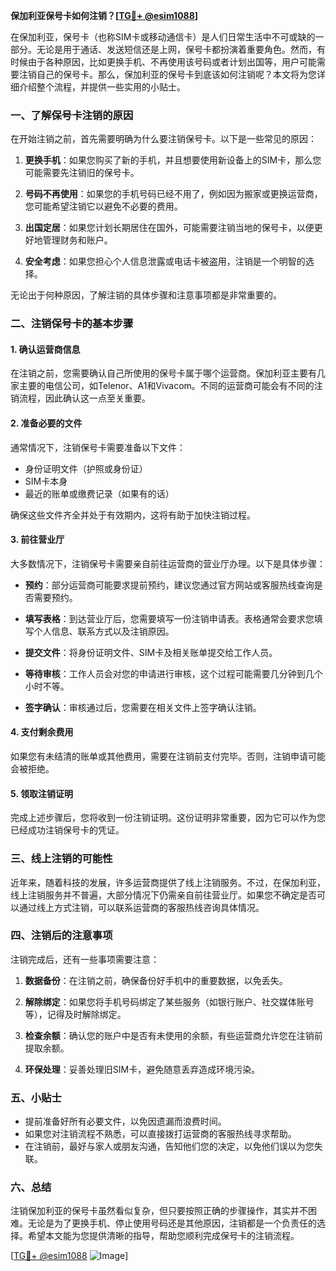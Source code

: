 **保加利亚保号卡如何注销？[[TG💪+ @esim1088](https://t.me/s/esim1088)]**

在保加利亚，保号卡（也称SIM卡或移动通信卡）是人们日常生活中不可或缺的一部分。无论是用于通话、发送短信还是上网，保号卡都扮演着重要角色。然而，有时候由于各种原因，比如更换手机、不再使用该号码或者计划出国等，用户可能需要注销自己的保号卡。那么，保加利亚的保号卡到底该如何注销呢？本文将为您详细介绍整个流程，并提供一些实用的小贴士。

### 一、了解保号卡注销的原因

在开始注销之前，首先需要明确为什么要注销保号卡。以下是一些常见的原因：

1. **更换手机**：如果您购买了新的手机，并且想要使用新设备上的SIM卡，那么您可能需要先注销旧的保号卡。
   
2. **号码不再使用**：如果您的手机号码已经不用了，例如因为搬家或更换运营商，您可能希望注销它以避免不必要的费用。

3. **出国定居**：如果您计划长期居住在国外，可能需要注销当地的保号卡，以便更好地管理财务和账户。

4. **安全考虑**：如果您担心个人信息泄露或电话卡被盗用，注销是一个明智的选择。

无论出于何种原因，了解注销的具体步骤和注意事项都是非常重要的。

### 二、注销保号卡的基本步骤

#### 1. 确认运营商信息

在注销之前，您需要确认自己所使用的保号卡属于哪个运营商。保加利亚主要有几家主要的电信公司，如Telenor、A1和Vivacom。不同的运营商可能会有不同的注销流程，因此确认这一点至关重要。

#### 2. 准备必要的文件

通常情况下，注销保号卡需要准备以下文件：

- 身份证明文件（护照或身份证）
- SIM卡本身
- 最近的账单或缴费记录（如果有的话）

确保这些文件齐全并处于有效期内，这将有助于加快注销过程。

#### 3. 前往营业厅

大多数情况下，注销保号卡需要亲自前往运营商的营业厅办理。以下是具体步骤：

- **预约**：部分运营商可能要求提前预约，建议您通过官方网站或客服热线查询是否需要预约。
  
- **填写表格**：到达营业厅后，您需要填写一份注销申请表。表格通常会要求您填写个人信息、联系方式以及注销原因。

- **提交文件**：将身份证明文件、SIM卡及相关账单提交给工作人员。

- **等待审核**：工作人员会对您的申请进行审核，这个过程可能需要几分钟到几个小时不等。

- **签字确认**：审核通过后，您需要在相关文件上签字确认注销。

#### 4. 支付剩余费用

如果您有未结清的账单或其他费用，需要在注销前支付完毕。否则，注销申请可能会被拒绝。

#### 5. 领取注销证明

完成上述步骤后，您将收到一份注销证明。这份证明非常重要，因为它可以作为您已经成功注销保号卡的凭证。

### 三、线上注销的可能性

近年来，随着科技的发展，许多运营商提供了线上注销服务。不过，在保加利亚，线上注销服务并不普遍，大部分情况下仍需亲自前往营业厅。如果您不确定是否可以通过线上方式注销，可以联系运营商的客服热线咨询具体情况。

### 四、注销后的注意事项

注销完成后，还有一些事项需要注意：

1. **数据备份**：在注销之前，确保备份好手机中的重要数据，以免丢失。

2. **解除绑定**：如果您将手机号码绑定了某些服务（如银行账户、社交媒体账号等），记得及时解除绑定。

3. **检查余额**：确认您的账户中是否有未使用的余额，有些运营商允许您在注销前提取余额。

4. **环保处理**：妥善处理旧SIM卡，避免随意丢弃造成环境污染。

### 五、小贴士

- 提前准备好所有必要文件，以免因遗漏而浪费时间。
- 如果您对注销流程不熟悉，可以直接拨打运营商的客服热线寻求帮助。
- 在注销前，最好与家人或朋友沟通，告知他们您的决定，以免他们误以为您失联。

### 六、总结

注销保加利亚的保号卡虽然看似复杂，但只要按照正确的步骤操作，其实并不困难。无论是为了更换手机、停止使用号码还是其他原因，注销都是一个负责任的选择。希望本文能为您提供清晰的指导，帮助您顺利完成保号卡的注销流程。

[[TG💪+ @esim1088](https://t.me/s/esim1088) ![Image](https://i.postimg.cc/4NQfJmqS/Snipaste-2025-05-13-00-14-12.png)]
